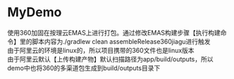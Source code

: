 # MyDemo
使用360加固在按理云EMAS上进行打包。通过修改EMAS构建步骤【执行构建命令】里的脚本内容为./gradlew clean assembleRelease360jiagu进行触发  
由于阿里云的环境是linux的，所以项目携带的360文件也是linux版本  
由于阿里云默认【上传构建产物】默认扫描路径为app/build/outputs，所以demo中也将360的多渠道包生成到build/outputs目录下  
